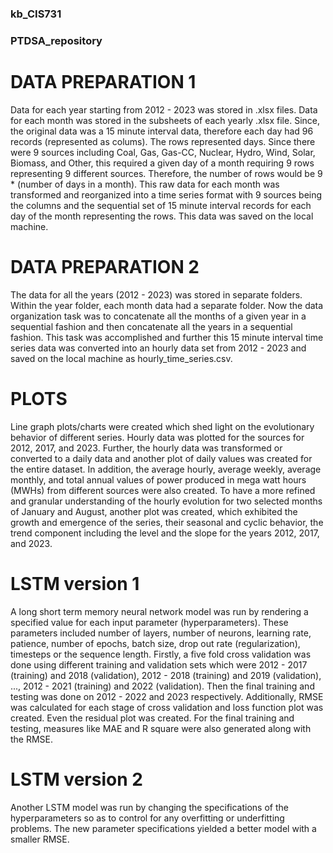 ### kb_CIS731
### PTDSA_repository

# DATA PREPARATION 1
Data for each year starting from 2012 - 2023 was stored in .xlsx files. Data for each month was stored in the subsheets of each yearly .xlsx file. Since, the original data was a 15 minute interval data, therefore each day had 96 records (represented as colums). The rows represented days. Since there were 9 sources including Coal, Gas, Gas-CC, Nuclear, Hydro, Wind, Solar, Biomass, and Other, this required a given day of a month requiring 9 rows representing 9 different sources. Therefore, the number of rows would be 9 * (number of days in a month). This raw data for each month was transformed and reorganized into a time series format with 9 sources being the columns and the sequential set of 15 minute interval records for each day of the month representing the rows. This data was saved on the local machine.

# DATA PREPARATION 2
The data for all the years (2012 - 2023) was stored in separate folders. Within the year folder, each month data had a separate folder. Now the data organization task was to concatenate all the months of a given year in a sequential fashion and then concatenate all the years in a sequential fashion. This task was accomplished and further this 15 minute interval time series data was converted into an hourly data set from 2012 - 2023 and saved on the local machine as hourly_time_series.csv.

# PLOTS
Line graph plots/charts were created which shed light on the evolutionary behavior of different series. Hourly data was plotted for the sources for 2012, 2017, and 2023. Further, the hourly data was transformed or converted to a daily data and another plot of daily values was created for the entire dataset. In addition, the average hourly, average weekly, average monthly, and total annual values of power produced in mega watt hours (MWHs) from different sources were also created. To have a more refined and granular understanding of the hourly evolution for two selected months of January and August, another plot was created, which exhibited the growth and emergence of the series, their seasonal and cyclic behavior, the trend component including the level and the slope for the years 2012, 2017, and 2023.

# LSTM version 1
A long short term memory neural network model was run by rendering a specified value for each input parameter (hyperparameters). These parameters included number of layers, number of neurons, learning rate, patience, number of epochs, batch size, drop out rate (regularization), timesteps or the sequence length. Firstly, a five fold cross validation was done using different training and validation sets which were 2012 - 2017 (training) and 2018 (validation), 2012 - 2018 (training) and 2019 (validation), ..., 2012 - 2021 (training) and 2022 (validation). Then the final training and testing was done on 2012 - 2022 and 2023 respectively. Additionally, RMSE was calculated for each stage of cross validation and loss function plot was created. Even the residual plot was created. For the final training and testing, measures like MAE and R square were also generated along with the RMSE. 

# LSTM version 2
Another LSTM model was run by changing the specifications of the hyperparameters so as to control for any overfitting or underfitting problems. The new parameter specifications yielded a better model with a smaller RMSE.
